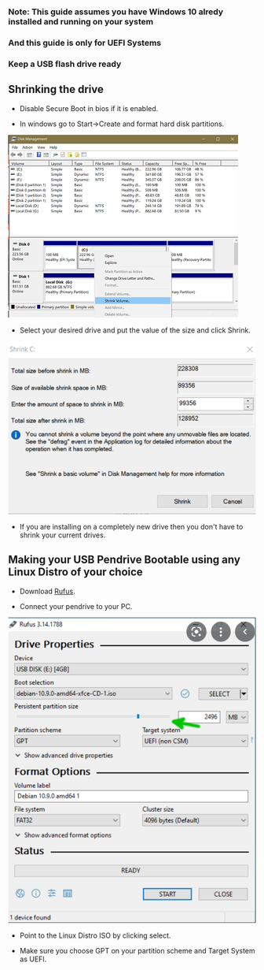 ### Note: This guide assumes you have Windows 10 alredy installed and running on your system
### And this guide is only for UEFI Systems
### Keep a USB flash drive ready

## Shrinking the drive

- Disable Secure Boot in bios if it is enabled.

- In windows go to Start->Create and format hard disk partitions.

![shrink2](shrink2.png)

- Select your desired drive and put the value of the size and click Shrink.

![shrink](shrink.png)

- If you are installing on a completely new drive then you don't have to shrink your current drives.

## Making your USB Pendrive Bootable using any Linux Distro of your choice

- Download [Rufus](https://rufus.ie/en/).

- Connect your pendrive to your PC.

![rufus](rufus.png)

- Point to the Linux Distro ISO by clicking select.

- Make sure you choose GPT on your partition scheme and Target System as UEFI.

